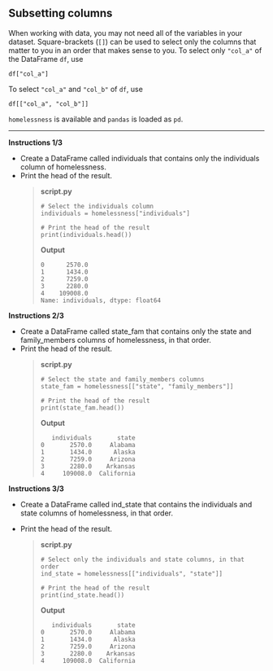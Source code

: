## Subsetting columns

When working with data, you may not need all of the variables in your dataset. Square-brackets (`[]`) can be used to select only the columns that matter to you in an order that makes sense to you. To select only `"col_a"` of the DataFrame `df`, use

```
df["col_a"]
```

To select `"col_a"` and `"col_b"` of `df`, use

```
df[["col_a", "col_b"]]
```

`homelessness` is available and `pandas` is loaded as `pd`.

<hr>

**Instructions 1/3**

* Create a DataFrame called individuals that contains only the individuals column of homelessness.
* Print the head of the result.
	> **script.py**
	> ```
	> # Select the individuals column
	> individuals = homelessness["individuals"]
	>
	> # Print the head of the result
	> print(individuals.head())
	> ```
	>
	> **Output**
	> ```
	> 0      2570.0
	> 1      1434.0
	> 2      7259.0
	> 3      2280.0
	> 4    109008.0
	> Name: individuals, dtype: float64
	> ```

**Instructions 2/3**

* Create a DataFrame called state_fam that contains only the state and family_members columns of homelessness, in that order.
* Print the head of the result.
	> **script.py**
	> ```
	> # Select the state and family_members columns
	> state_fam = homelessness[["state", "family_members"]]
	>
	> # Print the head of the result
	> print(state_fam.head())
	> ```
	>
	> **Output**
	> ```
	>    individuals       state
	> 0       2570.0     Alabama
	> 1       1434.0      Alaska
	> 2       7259.0     Arizona
	> 3       2280.0    Arkansas
	> 4     109008.0  California
	> ```

**Instructions 3/3**

* Create a DataFrame called ind_state that contains the individuals and state columns of homelessness, in that order.
* Print the head of the result.

	> **script.py**
	> ```
	> # Select only the individuals and state columns, in that order
	> ind_state = homelessness[["individuals", "state"]]
	>
	> # Print the head of the result
	> print(ind_state.head())
	> ```
	>
	> **Output**
	> ```
	>    individuals       state
	> 0       2570.0     Alabama
	> 1       1434.0      Alaska
	> 2       7259.0     Arizona
	> 3       2280.0    Arkansas
	> 4     109008.0  California
	> ```